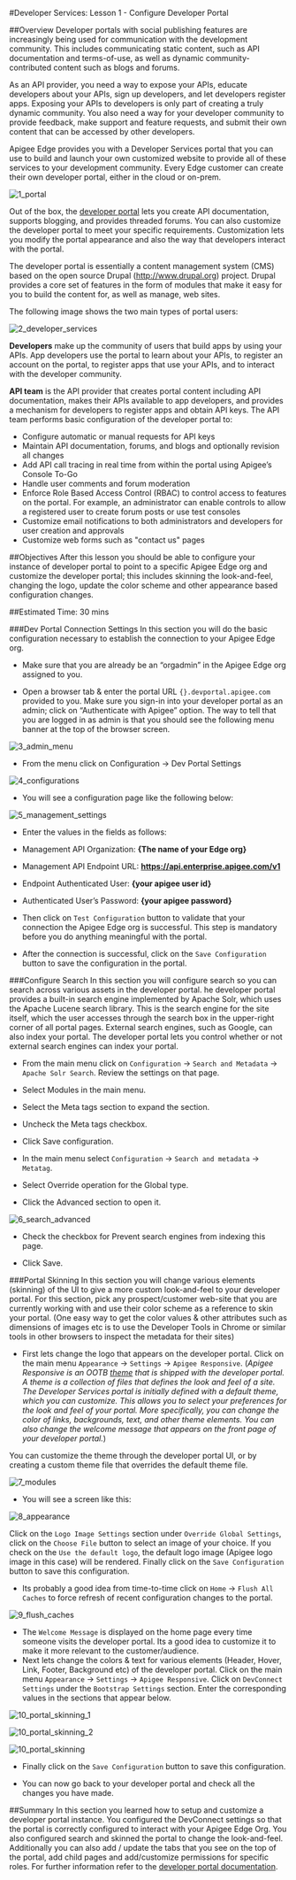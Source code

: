 #Developer Services: Lesson 1 - Configure Developer Portal

##Overview
Developer portals with social publishing features are increasingly being used for communication with the development community. This includes communicating static content, such as API documentation and terms-of-use, as well as dynamic community-contributed content such as blogs and forums.

As an API provider, you need a way to expose your APIs, educate developers about your APIs, sign up developers, and let developers register apps. Exposing your APIs to developers is only part of creating a truly dynamic community. You also need a way for your developer community to provide feedback, make support and feature requests, and submit their own content that can be accessed by other developers.

Apigee Edge provides you with a Developer Services portal that you can use to build and launch your own customized website to provide all of these services to your development community. Every Edge customer can create their own developer portal, either in the cloud or on-prem. 

![1_portal](./images/1_portal.png) 

Out of the box, the [developer portal](http://apigee.com/docs/developer-services/content/what-developer-portal) lets you create API documentation, supports blogging, and provides threaded forums. You can also customize the developer portal to meet your specific requirements. Customization lets you modify the portal appearance and also the way that developers interact with the portal.

The developer portal is essentially a content management system (CMS) based on the open source Drupal (http://www.drupal.org) project. Drupal provides a core set of features in the form of modules that make it easy for you to build the content for, as well as manage, web sites.

The following image shows the two main types of portal users:

![2_developer_services](./images/2_developer_services.png)  

**Developers** make up the community of users that build apps by using your APIs. App developers use the portal to learn about your APIs, to register an account on the portal, to register apps that use your APIs, and to interact with the developer community.

**API team** is the API provider that creates portal content including API documentation, makes their APIs available to app developers, and provides a mechanism for developers to register apps and obtain API keys. The API team performs basic configuration of the developer portal to:
- Configure automatic or manual requests for API keys
- Maintain API documentation, forums, and blogs and optionally revision all changes
- Add API call tracing in real time from within the portal using Apigee’s Console To-Go
- Handle user comments and forum moderation
- Enforce Role Based Access Control (RBAC) to control access to features on the portal. For example, an administrator can enable controls to allow a registered user to create forum posts or use test consoles
- Customize email notifications to both administrators and developers for user creation and approvals
- Customize web forms such as "contact us" pages

##Objectives
After this lesson you should be able to configure your instance of developer portal to point to a specific Apigee Edge org and customize the developer portal; this includes skinning the look-and-feel, changing the logo, update the color scheme and other appearance based configuration changes. 

##Estimated Time: 30 mins

###Dev Portal Connection Settings 
In this section you will do the basic configuration necessary to establish the connection to your Apigee Edge org.

- Make sure that you are already be an “orgadmin” in the Apigee Edge org assigned to you.

- Open a browser tab & enter the portal URL `{}.devportal.apigee.com` provided to you. Make sure you sign-in into your developer portal as an admin; click on “Authenticate with Apigee” option. The way to tell that you are logged in as admin is that you should see the following menu banner at the top of the browser screen.

![3_admin_menu](./images/3_admin_menu.png)  

- From the menu click on Configuration → Dev Portal Settings

![4_configurations](./images/4_configurations.png)  

- You will see a configuration page like the following below:

![5_management_settings](./images/5_management_settings.png)  

- Enter the values in the fields as follows:

 - Management API Organization: **{The name of your Edge org}**
 - Management API Endpoint URL: **https://api.enterprise.apigee.com/v1**
 - Endpoint Authenticated User: **{your apigee user id}**
 - Authenticated User’s Password: **{your apigee password}**

- Then click on `Test Configuration` button to validate that your connection the Apigee Edge org is successful. This step is mandatory before you do anything meaningful with the portal.

- After the connection is successful, click on the `Save Configuration` button to save the configuration in the portal.

###Configure Search 
In this section you will configure search so you can search across various assets in the developer portal. he developer portal provides a built-in search engine implemented by Apache Solr, which uses the Apache Lucene search library. This is the search engine for the site itself, which the user accesses through the search box in the upper-right corner of all portal pages.
External search engines, such as Google, can also index your portal. The developer portal lets you control whether or not external search engines can index your portal.

- From the main menu click on `Configuration` → `Search and Metadata` → `Apache Solr Search`. Review the settings on that page.

- Select Modules in the main menu.

- Select the Meta tags section to expand the section.

- Uncheck the Meta tags checkbox.

- Click Save configuration.

- In the main menu select `Configuration` →  `Search and metadata` →  `Metatag`.

- Select Override operation for the Global type.

- Click the Advanced section to open it.

![6_search_advanced](./images/6_search_advanced.png) 

- Check the checkbox for Prevent search engines from indexing this page.

- Click Save.


###Portal Skinning 
In this section you will change various elements (skinning) of the UI to give a more custom look-and-feel to your developer portal. For this section, pick any prospect/customer web-site that you are currently working with and use their color scheme as a reference to skin your portal. (One easy way to get the color values & other attributes such as dimensions of images etc is to use the Developer Tools in Chrome or similar tools in other browsers to inspect the metadata for their sites)

- First lets change the logo that appears on the developer portal. Click on the main menu `Appearance` → `Settings` → `Apigee Responsive`. (*Apigee Responsive is an OOTB [theme](http://apigee.com/docs/developer-services/content/customizing-theme) that is shipped with the developer portal. A theme is a collection of files that defines the look and feel of a site. The Developer Services portal is initially defined with a default theme, which you can customize. This allows you to select your preferences for the look and feel of your portal. More specifically, you can change the color of links, backgrounds, text, and other theme elements. You can also change the welcome message that appears on the front page of your developer portal.*)

You can customize the theme through the developer portal UI, or by creating a custom theme file that overrides the default theme file.

![7_modules](./images/7_modules.png)  

- You will see a screen like this:

![8_appearance](./images/8_appearance.png)  

Click on the `Logo Image Settings` section under `Override Global Settings`, click on the `Choose File` button to select an image of your choice. If you check on the `Use the default logo`, the default logo image (Apigee logo image in this case) will be rendered. Finally click on the `Save Configuration` button to save this configuration.

- Its probably a good idea from time-to-time click on `Home` → `Flush All Caches` to force refresh of recent configuration changes to the portal.

![9_flush_caches](./images/9_flush_caches.png) 
 
- The `Welcome Message` is displayed on the home page every time someone visits the developer portal. Its a good idea to customize it to make it more relevant to the customer/audience.
- Next lets change the colors & text for various elements (Header, Hover, Link, Footer, Background etc) of the developer portal. Click on the main menu `Appearance` → `Settings` → `Apigee Responsive`. Click on `DevConnect Settings` under the `Bootstrap Settings` section. Enter the corresponding values in the sections that appear below.

![10_portal_skinning_1](./images/10_portal_skinning_1.png)  

![10_portal_skinning_2](./images/10_portal_skinning_2.png)  

![10_portal_skinning](./images/10_portal_skinning_3.png)  

- Finally click on the `Save Configuration` button to save this configuration.

- You can now go back to your developer portal and check all the changes you have made.

##Summary
In this section you learned how to setup and customize a developer portal instance. You configured the DevConnect settings so that the portal is correctly configured to interact with your Apigee Edge Org. You also configured search and skinned the portal to change the look-and-feel. Additionally you can also add / update the tabs that you see on the top of the portal, add child pages and add/customize permissions for specific roles. For further information refer to the [developer portal documentation](http://apigee.com/docs/developer-services/content/add-and-edit-content).

